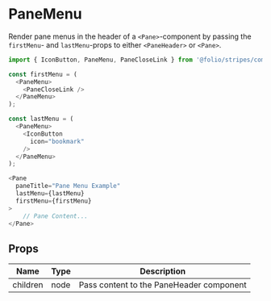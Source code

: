 # PaneMenu
Render pane menus in the header of a `<Pane>`-component by passing the `firstMenu`- and `lastMenu`-props to either `<PaneHeader>` or `<Pane>`.

```js
import { IconButton, PaneMenu, PaneCloseLink } from '@folio/stripes/components';

const firstMenu = (
  <PaneMenu>
    <PaneCloseLink />
  </PaneMenu>
);

const lastMenu = (
  <PaneMenu>
    <IconButton
      icon="bookmark"
    />
  </PaneMenu>
);

<Pane 
  paneTitle="Pane Menu Example"
  lastMenu={lastMenu}
  firstMenu={firstMenu}
>
    // Pane Content...
</Pane>
```

## Props
Name | Type | Description
--- | --- | ---
children | node | Pass content to the PaneHeader component
